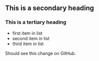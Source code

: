 ## This is a secondary heading
### This is a tertiary heading

* first item in list
* second item in list
* third item in list

Should see this change on GitHub.